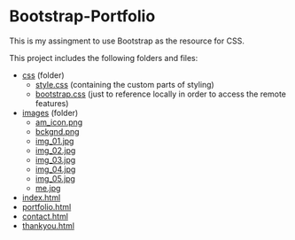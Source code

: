 # Bootstrap-Portfolio

This is my assingment to use Bootstrap as the resource for CSS.

This project includes the following folders and files:
 * [css](./css)  (folder)
     * [style.css](./css/style.css) (containing the custom parts of styling)
     * [bootstrap.css](./css/bootstrap.css)  (just to reference locally in order to access the remote features)
* [images](./images) (folder)
     * [am_icon.png](./images/am_icon.png)
     * [bckgnd.png](./images/bckgnd.png)
     * [img_01.jpg](./images/img_01.jpg)
     * [img_02.jpg](./images/img_02.jpg)
     * [img_03.jpg](./images/img_03.jpg)
     * [img_04.jpg](./images/img_04.jpg)
     * [img_05.jpg](./images/img_05.jpg)
     * [me.jpg](./me.jpg)
* [index.html](./index.html)
* [portfolio.html](./portfolio.html)
* [contact.html](./contact.html)
* [thankyou.html](./thankyou.html)
